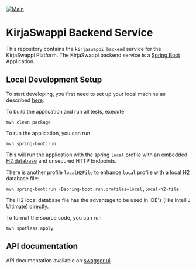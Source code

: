 [![Main](https://github.com/kirjaswappi/kirjaswappi-backend/actions/workflows/main.yml/badge.svg?branch=main)](https://github.com/kirjaswappi/kirjaswappi-backend/actions/workflows/main.yml)

# KirjaSwappi Backend Service

This repository contains the `kirjaswappi backend` service for the KirjaSwappi Platform. The KirjaSwappi backend service is a [Spring Boot](https://spring.io/projects/spring-boot) Application.

## Local Development Setup

To start developing, you first need to set up your local machine as described [here]().

To build the application and run all tests, execute

```console
mvn clean package
```

To run the application, you can run

```console
mvn spring-boot:run
```

This will run the application with the spring `local` profile with an embedded [H2 database](https://www.h2database.com/html/main.html) and unsecured HTTP Endpoints.

There is another profile `localH2File` to enhance `local` profile with a local H2 database file:

```console
mvn spring-boot:run -Dspring-boot.run.profiles=local,local-h2-file
```

The H2 local database file has the advantage to be used in IDE's (like IntelliJ Ultimate) directly.

To format the source code, you can run

```console
mvn spotless:apply
```

## API documentation

API documentation available on [swagger ui](https://api.kirjaswappi.fi/swagger-ui/index.html).

